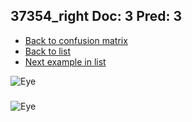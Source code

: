 ## 37354_right Doc: 3 Pred: 3
- [Back to confusion matrix](https://github.com/juliandewit/kaggle_retinopathy/blob/master/matrix.md)
- [Back to list](https://github.com/juliandewit/kaggle_retinopathy/blob/master/lists/33/list.md)
- [Next example in list](https://github.com/juliandewit/kaggle_retinopathy/blob/master/lists/33/37/37422_right.md)

![Eye](https://retinopaty.blob.core.windows.net/size1024/37354_right_3.jpeg)

### 

![Eye]()
